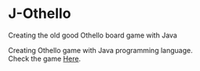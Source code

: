 # J-Othello
Creating the old good Othello board game with Java

Creating Othello game with Java programming language.<br />
Check the game <a href="https://en.wikipedia.org/wiki/Reversi">Here</a>.
